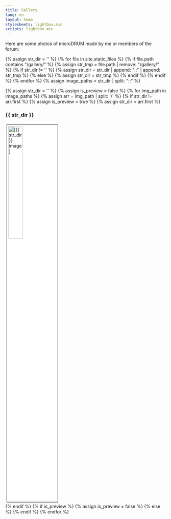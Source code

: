 ```yaml
---
title: Gallery
lang: en
layout: home
stylesheets: lightbox.min
scripts: lightbox.min
---
```

Here are some photos of microDRUM made by me or members of the forum:

{% assign str_dir = '' %}
{% for file in site.static_files %}
    {% if file.path contains "/gallery/" %}
        {% assign str_tmp = file.path | remove: "/gallery/" %}
        {% if str_dir != '' %}
            {% assign str_dir = str_dir | append: "::" | append: str_tmp %}
        {% else %}
            {% assign str_dir = str_tmp %}
        {% endif %}
    {% endif %}
{% endfor %}
{% assign image_paths = str_dir | split: "::" %}

{% assign str_dir = '' %}
{% assign is_preview = false %}
{% for img_path in image_paths %}
    {% assign arr = img_path | split: '/' %}
    {% if str_dir != arr.first %}
        {% assign is_preview = true %}
        {% assign str_dir = arr.first %}
<h3>{{ str_dir }}</h3>
<div class="album">
    <a href="/gallery/{{ img_path }}" data-lightbox="{{ str_dir }}">
        <img src="/gallery/{{ img_path }}" alt="[{{ str_dir }} image]" style="background-color:white;width:30%;padding:4px;border:1px solid black;margin:4px">
    </a>
</div>
    {% endif %}
    {% if is_preview %}
        {% assign is_preview = false %}
    {% else %}
<a href="/gallery/{{ img_path }}" data-lightbox="{{ str_dir }}"></a>
    {% endif %}
{% endfor %}
